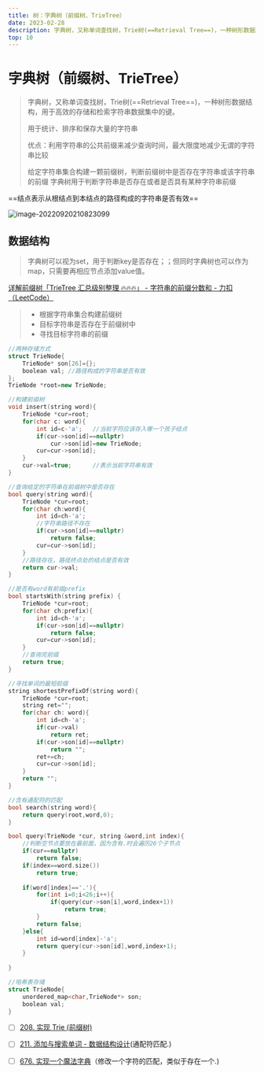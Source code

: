 ```yaml
---
title: 树：字典树（前缀树、TrieTree）
date: 2023-02-28
description: 字典树，又称单词查找树，Trie树(==Retrieval Tree==)，一种树形数据结构，用于高效的存储和检索字符串数据集中的键。
top: 10
---
```


# 字典树（前缀树、TrieTree）

> 字典树，又称单词查找树，Trie树(==Retrieval Tree==)，一种树形数据结构，用于高效的存储和检索字符串数据集中的键。
>
> 用于统计、排序和保存大量的字符串
>
> 优点：利用字符串的公共前缀来减少查询时间，最大限度地减少无谓的字符串比较
>
> 给定字符串集合构建一颗前缀树，判断前缀树中是否存在字符串或该字符串的前缀
> 字典树用于判断字符串是否存在或者是否具有某种字符串前缀

==结点表示从根结点到本结点的路径构成的字符串是否有效==

![image-20220920210823099](https://raw.githubusercontent.com/destiny0118/picgo/master//202209202108218.png)



## 数据结构

> 字典树可以视为set，用于判断key是否存在；；但同时字典树也可以作为map，只需要再相应节点添加value值。

[详解前缀树「TrieTree 汇总级别整理 🔥🔥🔥」 - 字符串的前缀分数和 - 力扣（LeetCode）](https://leetcode.cn/problems/sum-of-prefix-scores-of-strings/solution/by-lfool-w82u/)

> - 根据字符串集合构建前缀树
> - 目标字符串是否存在于前缀树中
> - 寻找目标字符串的前缀

```c++
//两种存储方式
struct TrieNode{
    TrieNode* son[26]={};
    boolean val; //路径构成的字符串是否有效
};
TrieNode *root=new TrieNode;

//构建前缀树
void insert(string word){
    TrieNode *cur=root;
    for(char c: word){
        int id=c-'a';	//当前字符应该存入哪一个孩子结点
        if(cur->son[id]==nullptr)
            cur->son[id]=new TrieNode;
        cur=cur->son[id];
    }
    cur->val=true;		//表示当前字符串有效
}

//查询给定的字符串在前缀树中是否存在
bool query(string word){
    TrieNode *cur=root;
    for(char ch:word){
        int id=ch-'a';
        //字符串路径不存在
        if(cur->son[id]==nullptr)
            return false;
       	cur=cur->son[id];
    }
    //路径存在，路径终点处的结点是否有效
    return cur->val;
}

//是否有word有前缀prefix
bool startsWith(string prefix) {
    TrieNode *cur=root;
    for(char ch:prefix){
        int id=ch-'a';
        if(cur->son[id]==nullptr)
            return false;
        cur=cur->son[id];
    }
    //查询完前缀
    return true;
}

//寻找单词的最短前缀
string shortestPrefixOf(string word){
    TrieNode *cur=root;
    string ret="";
    for(char ch: word){
        int id=ch-'a';
        if(cur->val)
            return ret;
        if(cur->son[id]==nullptr)
            return "";
        ret+=ch;
        cur=cur->son[id];
    }
    return "";
}

//含有通配符的匹配
bool search(string word){
    return query(root,word,0);
}

bool query(TrieNode *cur, string &word,int index){
    //判断空节点要放在最前面，因为含有.时会遍历26个子节点
    if(cur==nullptr)
        return false;
    if(index==word.size())
        return true;
    
    if(word[index]=='.'){
        for(int i=0;i<26;i++){
            if(query(cur->son[i],word,index+1))
                return true;
        }
        return false;
    }else{
        int id=word[index]-'a';
        return query(cur->son[id],word,index+1);
    }
    
}
```

```c++
//哈希表存储
struct TrieNode{
    unordered_map<char,TrieNode*> son;
    boolean val;
}
```



- [ ] [208. 实现 Trie (前缀树)](https://leetcode.cn/problems/implement-trie-prefix-tree/)
- [ ] [211. 添加与搜索单词 - 数据结构设计](https://leetcode.cn/problems/design-add-and-search-words-data-structure/)(通配符匹配.)
- [ ] [676. 实现一个魔法字典](https://leetcode.cn/problems/implement-magic-dictionary/)（修改一个字符的匹配，类似于存在一个.)

